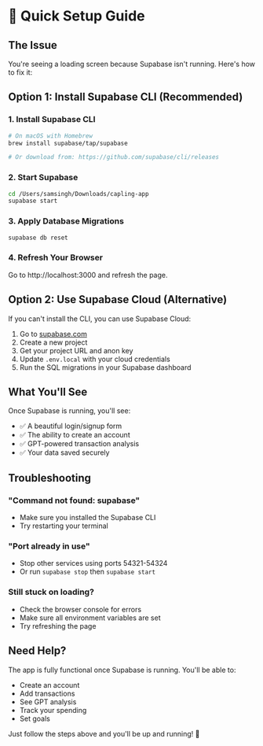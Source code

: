 # 🚀 Quick Setup Guide

## The Issue
You're seeing a loading screen because Supabase isn't running. Here's how to fix it:

## Option 1: Install Supabase CLI (Recommended)

### 1. Install Supabase CLI
```bash
# On macOS with Homebrew
brew install supabase/tap/supabase

# Or download from: https://github.com/supabase/cli/releases
```

### 2. Start Supabase
```bash
cd /Users/samsingh/Downloads/capling-app
supabase start
```

### 3. Apply Database Migrations
```bash
supabase db reset
```

### 4. Refresh Your Browser
Go to http://localhost:3000 and refresh the page.

## Option 2: Use Supabase Cloud (Alternative)

If you can't install the CLI, you can use Supabase Cloud:

1. Go to [supabase.com](https://supabase.com)
2. Create a new project
3. Get your project URL and anon key
4. Update `.env.local` with your cloud credentials
5. Run the SQL migrations in your Supabase dashboard

## What You'll See

Once Supabase is running, you'll see:
- ✅ A beautiful login/signup form
- ✅ The ability to create an account
- ✅ GPT-powered transaction analysis
- ✅ Your data saved securely

## Troubleshooting

### "Command not found: supabase"
- Make sure you installed the Supabase CLI
- Try restarting your terminal

### "Port already in use"
- Stop other services using ports 54321-54324
- Or run `supabase stop` then `supabase start`

### Still stuck on loading?
- Check the browser console for errors
- Make sure all environment variables are set
- Try refreshing the page

## Need Help?

The app is fully functional once Supabase is running. You'll be able to:
- Create an account
- Add transactions
- See GPT analysis
- Track your spending
- Set goals

Just follow the steps above and you'll be up and running! 🌱
